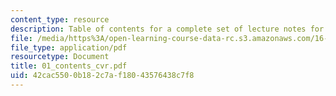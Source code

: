 ```yaml
---
content_type: resource
description: Table of contents for a complete set of lecture notes for the course.
file: /media/https%3A/open-learning-course-data-rc.s3.amazonaws.com/16-050-thermal-energy-fall-2002/42cac5500b182c7af18043576438c7f8_01_contents_cvr.pdf
file_type: application/pdf
resourcetype: Document
title: 01_contents_cvr.pdf
uid: 42cac550-0b18-2c7a-f180-43576438c7f8
---
```

